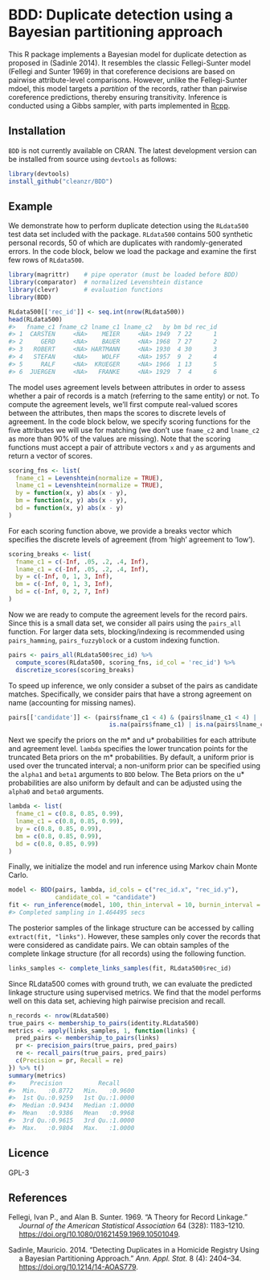 <!-- README.md is generated from README.Rmd. Please edit that file -->

# BDD: Duplicate detection using a Bayesian partitioning approach

This R package implements a Bayesian model for duplicate detection as
proposed in (Sadinle 2014). It resembles the classic Fellegi-Sunter
model (Fellegi and Sunter 1969) in that coreference decisions are based
on pairwise attribute-level comparisons. However, unlike the
Fellegi-Sunter mdoel, this model targets a *partition* of the records,
rather than pairwise coreference predictions, thereby ensuring
transitivity. Inference is conducted using a Gibbs sampler, with parts
implemented in [Rcpp](http://www.rcpp.org/).

## Installation

`BDD` is not currently available on CRAN. The latest development version
can be installed from source using `devtools` as follows:

``` r
library(devtools)
install_github("cleanzr/BDD")
```

## Example

We demonstrate how to perform duplicate detection using the `RLdata500`
test data set included with the package. `RLdata500` contains 500
synthetic personal records, 50 of which are duplicates with
randomly-generated errors. In the code block, below we load the package
and examine the first few rows of `RLdata500`.

``` r
library(magrittr)    # pipe operator (must be loaded before BDD)
library(comparator)  # normalized Levenshtein distance
library(clevr)       # evaluation functions
library(BDD)

RLdata500[['rec_id']] <- seq.int(nrow(RLdata500))
head(RLdata500)
#>   fname_c1 fname_c2 lname_c1 lname_c2   by bm bd rec_id
#> 1  CARSTEN     <NA>    MEIER     <NA> 1949  7 22      1
#> 2     GERD     <NA>    BAUER     <NA> 1968  7 27      2
#> 3   ROBERT     <NA> HARTMANN     <NA> 1930  4 30      3
#> 4   STEFAN     <NA>    WOLFF     <NA> 1957  9  2      4
#> 5     RALF     <NA>  KRUEGER     <NA> 1966  1 13      5
#> 6  JUERGEN     <NA>   FRANKE     <NA> 1929  7  4      6
```

The model uses agreement levels between attributes in order to assess
whether a pair of records is a match (referring to the same entity) or
not. To compute the agreement levels, we’ll first compute real-valued
scores between the attributes, then maps the scores to discrete levels
of agreement. In the code block below, we specify scoring functions for
the five attributes we will use for matching (we don’t use `fname_c2`
and `lname_c2` as more than 90% of the values are missing). Note that
the scoring functions must accept a pair of attribute vectors `x` and
`y` as arguments and return a vector of scores.

``` r
scoring_fns <- list(
  fname_c1 = Levenshtein(normalize = TRUE),
  lname_c1 = Levenshtein(normalize = TRUE),
  by = function(x, y) abs(x - y),
  bm = function(x, y) abs(x - y),
  bd = function(x, y) abs(x - y)
)
```

For each scoring function above, we provide a breaks vector which
specifies the discrete levels of agreement (from ‘high’ agreement to
‘low’).

``` r
scoring_breaks <- list(
  fname_c1 = c(-Inf, .05, .2, .4, Inf),
  lname_c1 = c(-Inf, .05, .2, .4, Inf),
  by = c(-Inf, 0, 1, 3, Inf),
  bm = c(-Inf, 0, 1, 3, Inf),
  bd = c(-Inf, 0, 2, 7, Inf)
)
```

Now we are ready to compute the agreement levels for the record pairs.
Since this is a small data set, we consider all pairs using the
`pairs_all` function. For larger data sets, blocking/indexing is
recommended using `pairs_hamming`, `pairs_fuzzyblock` or a custom
indexing function.

``` r
pairs <- pairs_all(RLdata500$rec_id) %>%
  compute_scores(RLdata500, scoring_fns, id_col = 'rec_id') %>% 
  discretize_scores(scoring_breaks)
```

To speed up inference, we only consider a subset of the pairs as
candidate matches. Specifically, we consider pairs that have a strong
agreement on name (accounting for missing names).

``` r
pairs[['candidate']] <- (pairs$fname_c1 < 4) & (pairs$lname_c1 < 4) | 
                            is.na(pairs$fname_c1) | is.na(pairs$lname_c1) 
```

Next we specify the priors on the m\* and u\* probabilities for each
attribute and agreement level. `lambda` specifies the lower truncation
points for the truncated Beta priors on the m\* probabilities. By
default, a uniform prior is used over the truncated interval; a
non-uniform prior can be specified using the `alpha1` and `beta1`
arguments to `BDD` below. The Beta priors on the u\* probabilities are
also uniform by default and can be adjusted using the `alpha0` and
`beta0` arguments.

``` r
lambda <- list(
  fname_c1 = c(0.8, 0.85, 0.99),
  lname_c1 = c(0.8, 0.85, 0.99),
  by = c(0.8, 0.85, 0.99),
  bm = c(0.8, 0.85, 0.99),
  bd = c(0.8, 0.85, 0.99)
)
```

Finally, we initialize the model and run inference using Markov chain
Monte Carlo.

``` r
model <- BDD(pairs, lambda, id_cols = c("rec_id.x", "rec_id.y"), 
             candidate_col = "candidate")
fit <- run_inference(model, 100, thin_interval = 10, burnin_interval = 100)
#> Completed sampling in 1.464495 secs
```

The posterior samples of the linkage structure can be accessed by
calling `extract(fit, "links")`. However, these samples only cover the
records that were considered as candidate pairs. We can obtain samples
of the complete linkage structure (for all records) using the following
function.

``` r
links_samples <- complete_links_samples(fit, RLdata500$rec_id)
```

Since RLdata500 comes with ground truth, we can evaluate the predicted
linkage structure using supervised metrics. We find that the model
performs well on this data set, achieving high pairwise precision and
recall.

``` r
n_records <- nrow(RLdata500)
true_pairs <- membership_to_pairs(identity.RLdata500)
metrics <- apply(links_samples, 1, function(links) {
  pred_pairs <- membership_to_pairs(links)
  pr <- precision_pairs(true_pairs, pred_pairs)
  re <- recall_pairs(true_pairs, pred_pairs)
  c(Precision = pr, Recall = re)
}) %>% t()
summary(metrics)
#>    Precision          Recall      
#>  Min.   :0.8772   Min.   :0.9600  
#>  1st Qu.:0.9259   1st Qu.:1.0000  
#>  Median :0.9434   Median :1.0000  
#>  Mean   :0.9386   Mean   :0.9968  
#>  3rd Qu.:0.9615   3rd Qu.:1.0000  
#>  Max.   :0.9804   Max.   :1.0000
```

## Licence

GPL-3

## References

<div id="refs" class="references hanging-indent">

<div id="ref-fellegi1969">

Fellegi, Ivan P., and Alan B. Sunter. 1969. “A Theory for Record
Linkage.” *Journal of the American Statistical Association* 64 (328):
1183–1210. <https://doi.org/10.1080/01621459.1969.10501049>.

</div>

<div id="ref-sadinle2014">

Sadinle, Mauricio. 2014. “Detecting Duplicates in a Homicide Registry
Using a Bayesian Partitioning Approach.” *Ann. Appl. Stat.* 8 (4):
2404–34. <https://doi.org/10.1214/14-AOAS779>.

</div>

</div>
